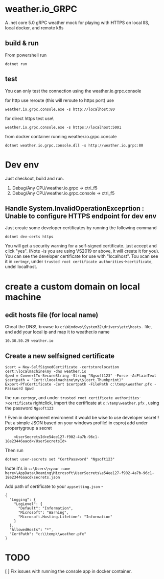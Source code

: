 # weather.io_GRPC

A .net core 5.0 gRPC weather mock for playing with HTTPS on local IIS, local docker, and remote k8s 

## build & run

From powershell run
 ```
 dotnet run
 ```

## test

You can only test the connection using the weather.io.grpc.console

 for http use reroute (this will reroute to https port) use
 ```
 weather.io.grpc.console.exe -s http://localhost:80
 ```

 for direct https test use\
 ```
 weather.io.grpc.console.exe -s https://localhost:5001
 ```

from docker container running weather.io.grpc.console
```
dotnet weather.io.grpc.console.dll -s http://weather.io.grpc:80
```

# Dev env

Just checkout, build and run.
1. Debug/Any CPU/weather.io.grpc -> ctrl_f5 
2. Debug/Any CPU/weather.io.grpc.console -> ctrl_f5 

## Handle System.InvalidOperationExceprtion : Unable to configure HTTPS endpoint for dev env

Just create some developer certificates by running the following command
```
dotnet dev-certs https
```
You will get a security warning for a self-signed certificate. just accept and click "yes".
(Note -is you are using VS2019 or above, it will create it for you).
You can see the developer certificate for use with "localhost".
Tou xcan see it in `certmgr`, under `trusted root certificate authorities`->`certificate`, undel localhost.

# create a custom domain on local machine

## edit hosts file (for local name)
Cheat the DNS!, browse to `c:\Windows\System32\drivers\etc\hosts.` file, and add your local ip and map it to weather.io name

```
10.30.50.29 weather.io
```
## Create a new selfsigned certificate

```
$cert = New-SelfSignedCertificate -certstorelocation cert:\localmachine\my -dns weather.io
$pwd = ConvertTo-SecureString -String "Ngsoft123" -Force -AsPlainText
$certpath = "Cert:\localmachine\my\$(cert.Thumbprint)"
Export-PfxCertificate -Cert $certpath -FilePath c:\temp\weather.pfx -Password $pwd
```

the run `certmgr`, and under `trusted root certificate authorities`->`certificate` rightclick, import the certificate at `c:\temp\weather.pfx` , using the password `Ngsoft123`

! Even in development environemt it would be wise to use developer secret ! Put a simple JSON based on your windows profile!
in csproj add under propertygroup a secret
```
    <UserSecretsId>e54ee127-f902-4a7b-96c1-18e23446aacd</UserSecretsId>
```
Then run 
```
dotnet user-secrets set "CertPassword" "Ngsoft123"
```
!note it's in `c:\Users\<your name here>\AppData\Roaming\Microsoft\UserSecrets\e54ee127-f902-4a7b-96c1-18e23446aacd\secrets.json`

Add path of certificate to your `appsetting.json` -
```
{
  "Logging": {
    "LogLevel": {
      "Default": "Information",
      "Microsoft": "Warning",
      "Microsoft.Hosting.Lifetime": "Information"
    }
  },
  "AllowedHosts": "*",
  "CertPath": "c:\\temp\\weather.pfx"
}
```

# TODO

[ ] Fix issues with running the console app in docker container.

